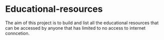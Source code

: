 # Educational-resources
The aim of this project is to build and list all the educational resources that can be accessed by anyone that has limited to no access to internet conncetion.
